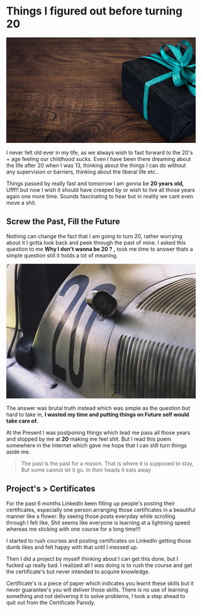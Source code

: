 # Things I figured out before turning 20

![](/images/blog1-pic1.jpg "main pic")

I never felt old ever in my life, as we always wish to fast forward to the 20's + age feeling our childhood sucks. Even I have been there dreaming about the life after 20 when I was 13, thinking about the things I can do without any supervision or barriers, thinking about the liberal life etc.. 

Things passed by really fast and tomorrow I am gonna be **20 years old,** Ufff!! but now I wish it should have creeped by or wish to live all those years again one more time. Sounds fascinating to hear but in reality we cant even move a shit.

## Screw the Past, Fill the Future

Nothing can change the fact that I am going to turn 20, rather worrying about it I gotta look back and peek through the past of mine. I asked this question to me **Why I don't wanna be 20 ? ,** took me time to answer thats a simple question still it holds a lot of meaning. 

![](/images/blog1-pic2.jpg 'benz with 20 number on it')

The answer was brutal truth instead which was simple as the question but hard to take in, **I wasted my time and putting things on Future self would take care of.** 

At the Present I was postponing things which lead me pass all those years and stopped by me at **20** making me feel shit. But I read this poem somewhere in the Internet which gave me hope that I can still turn things aside me. 

> The past is the past for a reason. 
  That is where it is supposed to stay, 
  But some cannot let it go. 
  In their heads it eats away
  
  
  ## Project's > Certificates

For the past 6 months LinkedIn been filling up people's posting their certificates, especially one person arranging those certificates in a beautiful manner like a flower. By seeing those posts everyday while scrolling through I felt like, Shit seems like everyone is learning at a lightning speed whereas me sticking with one course for a long time!!! 

I started to rush courses and posting certificates on LinkedIn getting those dumb likes and felt happy with that until I messed up. 

Then I did a project by myself thinking about I can get this done, but I fucked up really bad. I realized all I was doing is to rush the course and get the certificate's but never intended to acquire knowledge. 

Certificate's is a piece of paper which indicates you learnt these skills but it never guarantee's you will deliver those skills. There is no use of learning something and not delivering it to solve problems, I took a step ahead to quit out from the Certificate Parody.

